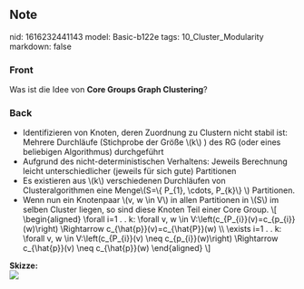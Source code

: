 ## Note
nid: 1616232441143
model: Basic-b122e
tags: 10_Cluster_Modularity
markdown: false

### Front
Was ist die Idee von <b>Core Groups Graph Clustering</b>?

### Back
<ul>
  <li>Identifizieren von Knoten, deren Zuordnung zu Clustern nicht
  stabil ist: Mehrere Durchläufe (Stichprobe der Größe \(k\) ) des
  RG (oder eines beliebigen Algorithmus) durchgeführt
  <li>Aufgrund des nicht-deterministischen Verhaltens: Jeweils
  Berechnung leicht unterschiedlicher (jeweils für sich gute)
  Partitionen
  <li>Es existieren aus \(k\) verschiedenen Durchläufen von
  Clusteralgorithmen eine Menge\(S=\{ P_{1}, \cdots, P_{k}\} \)
  Partitionen.
  <li>Wenn nun ein Knotenpaar \(v, w \in V\) in allen Partitionen
  in \(S\) im selben Cluster liegen, so sind diese Knoten Teil
  einer Core Group. \[ \begin{aligned} \forall i=1 . . k: \forall
  v, w \in V:\left(c_{P_{i}}(v)=c_{p_{i}}(w)\right) \Rightarrow
  c_{\hat{p}}(v)=c_{\hat{P}}(w) \\ \exists i=1 . . k: \forall v, w
  \in V:\left(c_{P_{i}}(v) \neq c_{p_{i}}(w)\right) \Rightarrow
  c_{\hat{p}}(v) \neq c_{\hat{p}}(w) \end{aligned} \]
</ul>
<div>
  <b>Skizze:</b>
</div>
<div><img src=
Untitled-9c480b2e05d08a818b65ae16416793968efb1c94.png></div>
